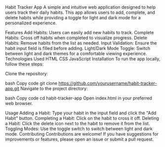 Habit Tracker App
A simple and intuitive web application designed to help users track their daily habits. This app allows users to add, complete, and delete habits while providing a toggle for light and dark mode for a personalized experience.

Features
Add Habits: Users can easily add new habits to track.
Complete Habits: Cross off habits when completed to visualize progress.
Delete Habits: Remove habits from the list as needed.
Input Validation: Ensure the habit input field is filled before adding.
Light/Dark Mode Toggle: Switch between light and dark themes for a comfortable viewing experience.
Technologies Used
HTML
CSS
JavaScript
Installation
To run the app locally, follow these steps:

Clone the repository:

bash
Copy code
git clone https://github.com/yourusername/habit-tracker-app.git
Navigate to the project directory:

bash
Copy code
cd habit-tracker-app
Open index.html in your preferred web browser.

Usage
Adding a Habit: Type your habit in the input field and click the "Add Habit" button.
Completing a Habit: Click on the habit to cross it off.
Deleting a Habit: Click the delete icon next to the habit to remove it from the list.
Toggling Modes: Use the toggle switch to switch between light and dark mode.
Contributing
Contributions are welcome! If you have suggestions for improvements or features, please open an issue or submit a pull request.


